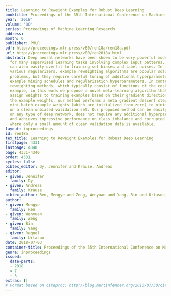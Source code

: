 ```yaml
---
title: Learning to Reweight Examples for Robust Deep Learning
booktitle: Proceedings of the 35th International Conference on Machine Learning
year: '2018'
volume: '80'
series: Proceedings of Machine Learning Research
address: 
month: 0
publisher: PMLR
pdf: http://proceedings.mlr.press/v80/ren18a/ren18a.pdf
url: http://proceedings.mlr.press/v80/ren2018a.html
abstract: Deep neural networks have been shown to be very powerful modeling tools
  for many supervised learning tasks involving complex input patterns. However, they
  can also easily overfit to training set biases and label noises. In addition to
  various regularizers, example reweighting algorithms are popular solutions to these
  problems, but they require careful tuning of additional hyperparameters, such as
  example mining schedules and regularization hyperparameters. In contrast to past
  reweighting methods, which typically consist of functions of the cost value of each
  example, in this work we propose a novel meta-learning algorithm that learns to
  assign weights to training examples based on their gradient directions. To determine
  the example weights, our method performs a meta gradient descent step on the current
  mini-batch example weights (which are initialized from zero) to minimize the loss
  on a clean unbiased validation set. Our proposed method can be easily implemented
  on any type of deep network, does not require any additional hyperparameter tuning,
  and achieves impressive performance on class imbalance and corrupted label problems
  where only a small amount of clean validation data is available.
layout: inproceedings
id: ren18a
tex_title: Learning to Reweight Examples for Robust Deep Learning
firstpage: 4331
lastpage: 4340
page: 4331-4340
order: 4331
cycles: false
bibtex_editor: Dy, Jennifer and Krause, Andreas
editor:
- given: Jennifer
  family: Dy
- given: Andreas
  family: Krause
bibtex_author: Ren, Mengye and Zeng, Wenyuan and Yang, Bin and Urtasun, Raquel
author:
- given: Mengye
  family: Ren
- given: Wenyuan
  family: Zeng
- given: Bin
  family: Yang
- given: Raquel
  family: Urtasun
date: 2018-07-03
container-title: Proceedings of the 35th International Conference on Machine Learning
genre: inproceedings
issued:
  date-parts:
  - 2018
  - 7
  - 3
extras: []
# Format based on citeproc: http://blog.martinfenner.org/2013/07/30/citeproc-yaml-for-bibliographies/
---
```


